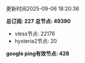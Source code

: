 更新时间2025-09-06 18:20:36

**总订阅: 227**
**总节点: 49390**
- vless节点: 22176
- hysteria2节点: 20

**google ping有效节点: 428**
